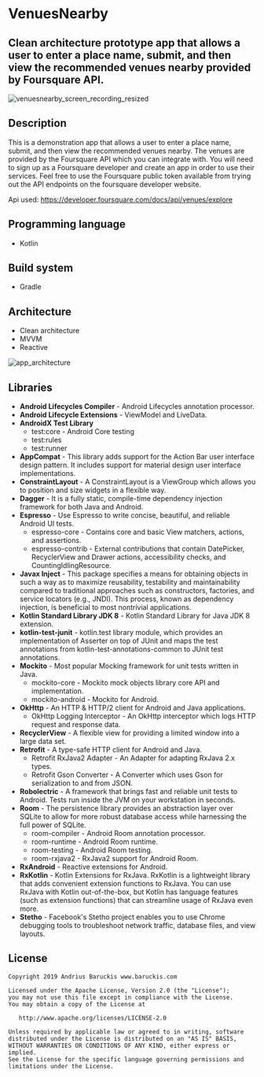 # VenuesNearby
## Clean architecture prototype app that allows a user to enter a place name, submit, and then view the recommended venues nearby provided by Foursquare API.

![venuesnearby_screen_recording_resized](https://user-images.githubusercontent.com/2387056/58613505-98c5ae80-82be-11e9-94d0-478171723b6f.gif)

## Description
This is a demonstration app that allows a user to enter a place name, submit, and then
view the recommended venues nearby. The venues are provided by the Foursquare API which you can integrate with. You will need to sign up as a Foursquare developer and create an app in order to use their
services. Feel free to use the Foursquare public token available from trying out the API endpoints
on the foursquare developer website. 

Api used: https://developer.foursquare.com/docs/api/venues/explore

## Programming language
- Kotlin

## Build system
- Gradle

## Architecture
- Clean architecture
- MVVM
- Reactive

![app_architecture](https://user-images.githubusercontent.com/2387056/58619904-82275380-82ce-11e9-91eb-fac91c276762.png)

## Libraries
- **Android Lifecycles Compiler** - Android Lifecycles annotation processor.
- **Android Lifecycle Extensions** - ViewModel and LiveData.
- **AndroidX Test Library**
  - test:core - Android Core testing
  - test:rules
  - test:runner
- **AppCompat** - This library adds support for the Action Bar user interface design pattern. It includes support for material design user interface implementations.
- **ConstraintLayout** - A ConstraintLayout is a ViewGroup which allows you to position and size widgets in a flexible way.
- **Dagger** - It is a fully static, compile-time dependency injection framework for both Java and Android.
- **Espresso** - Use Espresso to write concise, beautiful, and reliable Android UI tests.
  - espresso-core - Contains core and basic View matchers, actions, and assertions.
  - espresso-contrib - External contributions that contain DatePicker, RecyclerView and Drawer actions, accessibility checks, and CountingIdlingResource.
- **Javax Inject** - This package specifies a means for obtaining objects in such a way as to maximize reusability, testability and maintainability compared to traditional approaches such as constructors, factories, and service locators (e.g., JNDI). This process, known as dependency injection, is beneficial to most nontrivial applications. 
- **Kotlin Standard Library JDK 8** - Kotlin Standard Library for Java JDK 8 extension.
- **kotlin-test-junit** - kotlin.test library module, which provides an implementation of Asserter on top of JUnit and maps the test annotations from kotlin-test-annotations-common to JUnit test annotations.
- **Mockito** - Most popular Mocking framework for unit tests written in Java.
  - mockito-core - Mockito mock objects library core API and implementation.
  - mockito-android - Mockito for Android.
- **OkHttp** - An HTTP & HTTP/2 client for Android and Java applications.
  - OkHttp Logging Interceptor - An OkHttp interceptor which logs HTTP request and response data.
- **RecyclerView** - A flexible view for providing a limited window into a large data set.
- **Retrofit** - A type-safe HTTP client for Android and Java.
  - Retrofit RxJava2 Adapter - An Adapter for adapting RxJava 2.x types.
  - Retrofit Gson Converter - A Converter which uses Gson for serialization to and from JSON.
- **Robolectric** - A framework that brings fast and reliable unit tests to Android. Tests run inside the JVM on your workstation in seconds.
- **Room** - The persistence library provides an abstraction layer over SQLite to allow for more robust database access while harnessing the full power of SQLite.
  - room-compiler - Android Room annotation processor.
  - room-runtime - Android Room runtime.
  - room-testing - Android Room testing.
  - room-rxjava2 - RxJava2 support for Android Room.
- **RxAndroid** - Reactive extensions for Android.
- **RxKotlin** - Kotlin Extensions for RxJava. RxKotlin is a lightweight library that adds convenient extension functions to RxJava. You can use RxJava with Kotlin out-of-the-box, but Kotlin has language features (such as extension functions) that can streamline usage of RxJava even more. 
- **Stetho** - Facebook's Stetho project enables you to use Chrome debugging tools to troubleshoot network traffic, database files, and view layouts.


## License

    Copyright 2019 Andrius Baruckis www.baruckis.com

    Licensed under the Apache License, Version 2.0 (the "License");
    you may not use this file except in compliance with the License.
    You may obtain a copy of the License at

       http://www.apache.org/licenses/LICENSE-2.0

    Unless required by applicable law or agreed to in writing, software
    distributed under the License is distributed on an "AS IS" BASIS,
    WITHOUT WARRANTIES OR CONDITIONS OF ANY KIND, either express or implied.
    See the License for the specific language governing permissions and
    limitations under the License.
